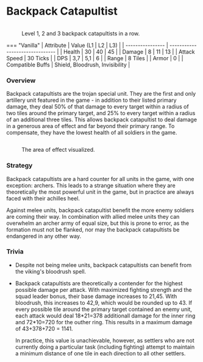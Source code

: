 # Backpack Catapultist

<figure><img src="../../assets/Rucksacklineup.png" alt=""><figcaption><p>Level 1, 2 and 3 backpack catapultists in a row.</p></figcaption></figure>


=== "Vanilla"
	| Attribute        | Value (L1 \| L2 \| L3)          |
	| ---------------- | ------------------------------- |
	| Health           | 30 \| 40 \| 45                  |
	| Damage           | 8 \| 11 \| 13                   |
	| Attack Speed     | 30 Ticks                        |
	| DPS              | 3,7 \| 5,1 \| 6                 |
	| Range            | 8 Tiles                         |
	| Armor            | 0                               |
	| Compatible Buffs | Shield, Bloodrush, Invisibility |



### Overview

Backpack catapultists are the trojan special unit. They are the first and only artillery unit featured in the game - in addition to their listed primary damage, they deal 50% of that damage to every target within a radius of two tiles around the primary target, and 25% to every target within a radius of an additional three tiles. This allows backpack catapultist to deal damage in a generous area of effect and far beyond their primary range. To compensate, they have the lowest health of all soldiers in the game.

<figure><img src="../../assets/Flächenschaden Rucksackkatapultist.png" alt=""><figcaption><p>The area of effect visualized.</p></figcaption></figure>

### Strategy

Backpack catapultists are a hard counter for all units in the game, with one exception: archers. This leads to a strange situation where they are theoretically the most powerful unit in the game, but in practice are always faced with their achilles heel.

Against melee units, backpack catapultist benefit the more enemy soldiers are coming their way. In combination with allied melee units they can overwhelm an archer army of equal size, but this is prone to error, as the formation must not be flanked, nor may the backpack catapultists be endangered in any other way.

### Trivia

* Despite not being melee units, backpack catapultists can benefit from the viking's bloodrush spell.
* Backpack catapultists are theoretically a contender for the highest possible damage per attack. With maximized fighting strength and the squad leader bonus, their base damage increases to 21,45. With bloodrush, this increases to 42,9, which would be rounded up to 43. If every possible tile around the primary target contained an enemy unit, each attack would deal 18\*21=378 additionall damage for the inner ring and 72\*10=720 for the outher ring. This results in a maximum damage of 43+378+720 = 1141. 

  

  In practice, this value is unachievable, however, as settlers who are not currently doing a particular task (including fighting) attempt to maintain a minimum distance of one tile in each direction to all other settlers.

